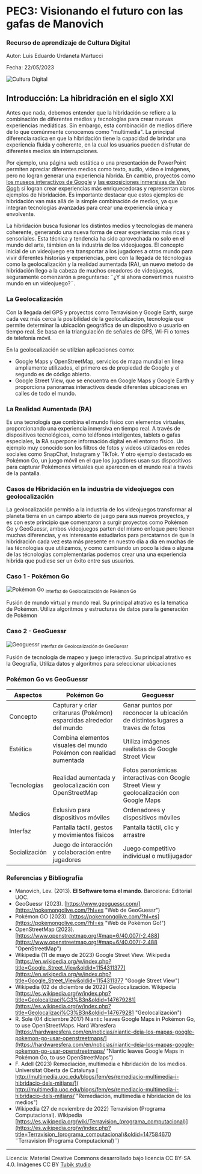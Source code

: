 # PEC3: Visionando el futuro con las gafas de Manovich 

### Recurso de aprendizaje de Cultura Digital 


Autor: Luis Eduardo Urdaneta Martucci


Fecha: 22/05/2023

![Cultura Digital](https://miro.medium.com/max/1400/0*9PyyNvrO2PcD3KuU.png) 



## Introducción: La hibridración en el siglo XXI
Antes que nada, debemos entender que la hibridación se refiere a la combinación de diferentes medios y tecnologías para crear nuevas experiencias mediáticas. Sin embargo, esta combinación de medios difiere de lo que comúnmente conocemos como "multimedia". La principal diferencia radica en que la hibridación tiene la capacidad de brindar una experiencia fluida y coherente, en la cual los usuarios pueden disfrutar de diferentes medios sin interrupciones.

Por ejemplo, una página web estática o una presentación de PowerPoint permiten apreciar diferentes medios como texto, audio, video e imágenes, pero no logran generar una experiencia híbrida. En cambio, proyectos como  [los museos interactivos de Google](https://artsandculture.google.com/pocketgallery/0wVx2UAgnV0ndQ?hl=es "Poket Gallery de Google") y [las exposiciones inmersivas de Van Gogh](https://www.vangogh.es/es/) sí logran crear experiencias más enriquecedoras y representan claros ejemplos de hibridación. Es importante destacar que estos ejemplos de hibridación van más allá de la simple combinación de medios, ya que integran tecnologías avanzadas para crear una experiencia única y envolvente.

La hibridación busca fusionar los distintos medios y tecnologías de manera coherente, generando una nueva forma de crear experiencias más ricas y sensoriales. Esta técnica y tendencia ha sido aprovechada no solo en el mundo del arte, támbien en la industria de los videojuegos. El concepto inicial de un videojuego era transportar a los jugadores a otros mundo para vivir diferentes historias y experiencias, pero con la llegada de técnologias como la geolocalización y la realidad aumentada (RA), un nuevo metodo de hibridación llego a la cabeza de muchos creadores de videojuegos, seguramente comenzarón a preguntarse: ¨¿Y si ahora convertimos nuestro mundo en un videojuego?¨.

### La Geolocalización
Con la llegada del GPS y proyectos como Terravision y Google Earth, surge cada vez más cerca la posibilidad de la geolocalización, tecnología que permite determinar la ubicación geográfica de un dispositivo o usuario en tiempo real. Se basa en la triangulación de señales de GPS, Wi-Fi o torres de telefonía móvil. 

En la geolocalización se utilzian aplicaciones como: 

* Google Maps y OpenStreetMap, servicios de mapa mundial en línea ampliamente utilizados, el primero es de propiedad de Google y el segundo es de código abierto.
* Google Street View, que se encuentra en Google Maps y Google Earth y proporciona panoramas interactivos desde diferentes ubicaciones en calles de todo el mundo. 

### La Realidad Aumentada (RA)
Es una tecnología que combina el mundo físico con elementos virtuales, proporcionando una experiencia inmersiva en tiempo real. A través de dispositivos tecnológicos, como teléfonos inteligentes, tablets o gafas especiales, la RA superpone información digital en el entorno físico. Un ejemplo muy conocido son los filtros de fotos y videos utilizados en redes sociales como SnapChat, Instagram y TikTok.  Y otro ejemplo destacado es Pokémon Go, un juego móvil en el que los jugadores usan sus dispositivos para capturar Pokémones virtuales que aparecen en el mundo real a través de la pantalla.

### Casos de Hibridación en la industria de videojuegos con geolocalización
La geolocalización permitio a la industria de los videojuegos transformar al planeta tierra en un campo abierto de juego para sus nuevos proyectos, y es con este principio que comenzaron a surgir proyectos como Pokémon Go y GeoGuessr, ambos videojuegos parten del mismo enfoque pero tienen muchas diferencias, y es interesante estudiarlos para percatarnos de que la hibridración cada vez esta más presente en nuestro día a día en muchas de las técnologias que utilizamos, y como cambiando un poco la idea o alguna de las técnologias complementarias podemos crear una una experiencia hibrida que pudiese ser un éxito entre sus usuarios.

### Caso 1 - Pokémon Go
![Pokémon Go](https://github.com/LuisEUM/PEC3_Manovich_Reloaded/blob/main//Resources/img/Pokem%C3%B3n%20Go!%20-%20Game%201%20mika-baumeister-aEKwSdX5pJU-unsplash.png) 
<sub>Interfaz de Geolocalización de Pokémon Go</sub>

Fusión de mundo virtual y mundo real. Su principal atrativo es la tematica de Pokémon. Utiliza algoritmos y estructuras de datos para la generación de Pokémon

### Caso 2 - GeoGuessr 
![Geoguessr](https://github.com/LuisEUM/PEC3_Manovich_Reloaded/blob/main/Resources/img/GeoGuessr%20Web%20-%20Modos%20Cl%C3%A1sico%20Ejemplo%202.png) 
<sub>Interfaz de Geolocalización de GeoGuessr</sub>

Fusión de tecnología de mapeo y juego interactivo. Su principal atrativo es la Geografía, Utiliza datos y algoritmos para seleccionar ubicaciones

### Pokémon Go vs GeoGuessr 

| Aspectos       | Pokémon Go                                                           | Geoguessr                                                                                 |
|----------------|----------------------------------------------------------------------|-------------------------------------------------------------------------------------------|
| Concepto       | Capturar y criar critaruras (Pokémon) esparcidas alrededor del mundo | Ganar puntos por reconocer la ubicación de distintos lugares a traves de fotos            |
| Estética       | Combina elementos visuales del mundo Pokémon con realidad aumentada  | Utiliza imágenes realistas de Google Street View                                          |
| Tecnologías    | Realidad aumentada y geolocalización con OpenStreetMap               | Fotos panorámicas interactivas con Google Street View y geolocalización con Google Maps   |
| Medios         | Exlusivo para dispositivos móviles                                   | Ordenadores y dispositivos móviles                                                        |
| Interfaz       | Pantalla táctil, gestos y movimientos físicos                        | Pantalla táctil, clic y arrastre                                                          |
| Socialización  | Juego de interacción y colaboración entre jugadores                  | Juego competitivo individual o mutlijugador                                               |


### Referencias y Bibliografía

* Manovich, Lev. (2013). **El Software toma el mando**. Barcelona: Editorial UOC. 
* GeoGuessr (2023). [https://www.geoguessr.com/](https://pokemongolive.com/?hl=es "Web de GeoGuessr")
* Pokémon GO (2023). [https://pokemongolive.com/?hl=es](https://pokemongolive.com/?hl=es "Web de Pokémon Go!") 
* OpenStreetMap (2023). [https://www.openstreetmap.org/#map=6/40.007/-2.488](https://www.openstreetmap.org/#map=6/40.007/-2.488 "OpenStreetMap")
*  Wikipedia (11 de mayo de 2023) Google Street View. Wikipedia [https://en.wikipedia.org/w/index.php?title=Google_Street_View&oldid=1154311377](https://en.wikipedia.org/w/index.php?title=Google_Street_View&oldid=1154311377 "Google Street View") 
* Wikipedia (02 de diciembre de 2022) Geolocalización. Wikipedia [https://es.wikipedia.org/w/index.php?title=Geolocalizaci%C3%B3n&oldid=147679281](https://es.wikipedia.org/w/index.php?title=Geolocalizaci%C3%B3n&oldid=147679281 "Geolocalización") 
* R. Sole (04 diciembre 2017) Niantic leaves Google Maps in Pokémon Go, to use OpenStreetMaps. Hard Waresfera [https://hardwaresfera.com/en/noticias/niantic-deja-los-mapas-google-pokemon-go-usar-openstreetmaps/](https://hardwaresfera.com/en/noticias/niantic-deja-los-mapas-google-pokemon-go-usar-openstreetmaps/ "Niantic leaves Google Maps in Pokémon Go, to use OpenStreetMaps") 
* F. Adell (2023) Remediación, multimedia e hibridación de los medios. Universitat Oberta de Catalunya [ http://multimedia.uoc.edu/blogs/fem/es/remediacio-multimedia-i-hibridacio-dels-mitjans/]( http://multimedia.uoc.edu/blogs/fem/es/remediacio-multimedia-i-hibridacio-dels-mitjans/ "Remediación, multimedia e hibridación de los medios") 
*  Wikipedia (27 de noviembre de 2022) Terravision (Programa Computacional). Wikipedia [https://es.wikipedia.org/wiki/Terravision_(programa_computacional)](https://es.wikipedia.org/w/index.php?title=Terravision_(programa_computacional)&oldid=147584670 ¨Terravision (Programa Computacional)¨)
----

Licencia: Material Creative Commons desarrollado bajo licencia CC BY-SA 4.0. Imágenes CC BY [Tubik studio](https://blog.tubikstudio.com/how-to-create-original-flat-illustrations-designers-tips/) 
